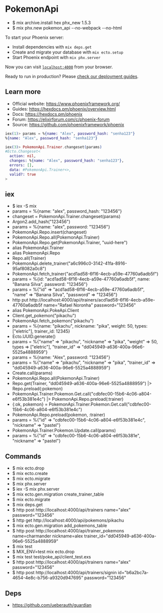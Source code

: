 # PokemonApi

- $ mix archive.install hex phx_new 1.5.3
- $ mix phx.new pokemon_api --no-webpack --no-html

To start your Phoenix server:

  * Install dependencies with `mix deps.get`
  * Create and migrate your database with `mix ecto.setup`
  * Start Phoenix endpoint with `mix phx.server`

Now you can visit [`localhost:4000`](http://localhost:4000) from your browser.

Ready to run in production? Please [check our deployment guides](https://hexdocs.pm/phoenix/deployment.html).

## Learn more

  * Official website: https://www.phoenixframework.org/
  * Guides: https://hexdocs.pm/phoenix/overview.html
  * Docs: https://hexdocs.pm/phoenix
  * Forum: https://elixirforum.com/c/phoenix-forum
  * Source: https://github.com/phoenixframework/phoenix

```elixir
iex(1)> params = %{name: "Alex", password_hash: "senha123"}
%{name: "Alex", password_hash: "senha123"}

iex(3)> PokemonApi.Trainer.changeset(params)
#Ecto.Changeset<
  action: nil,
  changes: %{name: "Alex", password_hash: "senha123"},
  errors: [],
  data: #PokemonApi.Trainer<>,
  valid?: true
>
```

## iex
- $ iex -S mix
- params = %{name: "alex", password_hash: "123456"}
- changeset = PokemonApi.Trainer.changeset(params)
- Argon2.add_hash("123456")
- params = %{name: "alex", password: "123456"}
- PokemonApi.Repo.insert(changeset)
- PokemonApi.Repo.all(PokemonApi.Trainer)
- PokemonApi.Repo.get(PokemonApi.Trainer, "uuid-here")
- alias PokemonApi.Trainer
- alias PokemonApi.Repo
- Repo.all(Trainer)
- PokemonApi.delete_trainer("a6c996c0-3142-41fa-8916-95af8082a0c8")
- PokemonApi.fetch_trainer("acd1ad58-6f16-4ecb-a59e-47760a6adb5f")
- params = %{id: "acd1ad58-6f16-4ecb-a59e-47760a6adb5f", name: "Banana Silva", password: "123456"}
- params = %{"id" => "acd1ad58-6f16-4ecb-a59e-47760a6adb5f", "name" => "Banana Silva", "password" => "123456"}
- http put http://localhost:4000/api/trainers/acd1ad58-6f16-4ecb-a59e-47760a6adb5f name="Rafael Noronha" password="123456"
- alias PokemonApi.PokeApi.Client
- Client.get_pokemon("pikachu") 
- PokemonApi.fetch_pokemon("pikachu")
- params = %{name: "pikachu", nickname: "pika", weight: 50, types: ["eletric"], trainer_id: 12345}
- Ecto.UUID.generate()
- params = %{"name" => "pikachu", "nickname" => "pika", "weight" => 50, types => ["eletric"], "trainer_id" => "dd045949-a636-400a-96e6-5525a4888959"}
- params = %{name: "Alex", password: "123456"}
- params = %{"name" => "pikachu", "nickname" => "pika", "trainer_id" => "dd045949-a636-400a-96e6-5525a4888959"}
- Create.call(params)
- PokemonApi.Repo.all(PokemonApi.Trainer)
- Repo.get(Trainer, "dd045949-a636-400a-96e6-5525a4888959") |> Repo.preload(:pokemon)
- PokemonApi.Trainer.Pokemon.Get.call("cdbfec00-15b6-4c06-a804-e6f53b381e4c") |> PokemonApi.Repo.preload(:trainer)
- {:ok, pokemon} = PokemonApi.Trainer.Pokemon.Get.call("cdbfec00-15b6-4c06-a804-e6f53b381e4c")
- PokemonApi.Repo.preload(pokemon, :trainer)
- params = %{"id" => "cdbfec00-15b6-4c06-a804-e6f53b381e4c", "nickname" => "pastel"}
- PokemonApi.Trainer.Pokemon.Update.call(params) 
- params = %{"id" => "cdbfec00-15b6-4c06-a804-e6f53b381e", "nickname" => "pastel"} 

## Commands
- $ mix ecto.drop
- $ mix ecto.create
- $ mix ecto.migrate
- $ mix phx.server
- $ iex -S mix phx.server
- $ mix ecto.gen.migration create_trainer_table
- $ mix ecto.migrate
- $ mix deps.get
- $ http post http://localhost:4000/api/trainers name="alex" password="123456"
- $ http get http://localhost:4000/api/pokemons/pikachu
- $ mix ecto.gen.migration add_pokemons_table
- $ http post http://localhost:4000/api/trainer_pokemons name=charmander nickname=alex trainer_id="dd045949-a636-400a-96e6-5525a4888959"
- $ mix test
- $ MIX_ENV=test mix ecto.drop
- $ mix test test/poke_api/client_test.exs
- $ http post http://localhost:4000/api/trainers name="alex" password="123456"
- $ http post http://localhost:4000/api/trainers/signin id="b6a2bc7a-4654-4e8c-b756-a9320d947695" password="123456"

## Deps
- https://github.com/ueberauth/guardian